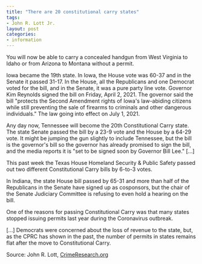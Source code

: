 ```yaml
---
title: "There are 20 constitutional carry states"
tags:
- John R. Lott Jr.
layout: post
categories:
- information
---
```


You will now be able to carry a concealed handgun from West Virginia to Idaho or from Arizona to Montana without a permit.

Iowa became the 19th state. In Iowa, the House vote was 60-37 and in the Senate it passed 31-17. In the House, all the Republicans and one Democrat voted for the bill, and in the Senate, it was a pure party line vote. Governor Kim Reynolds signed the bill on Friday, April 2, 2021. The governor said the bill "protects the Second Amendment rights of Iowa's law-abiding citizens while still preventing the sale of firearms to criminals and other dangerous individuals." The law going into effect on July 1, 2021.

Any day now, Tennessee will become the 20th Constitutional Carry state. The state Senate passed the bill by a 23-9 vote and the House by a 64-29 vote. It might be jumping the gun slightly to include Tennessee, but the bill is the governor's bill so the governor has already promised to sign the bill, and the media reports it is "set to be signed soon by Governor Bill Lee." \[...\]

This past week the Texas House Homeland Security & Public Safety passed out two different Constitutional Carry bills by 6-to-3 votes.

In Indiana, the state House bill passed by 65-31 and more than half of the Republicans in the Senate have signed up as cosponsors, but the chair of the Senate Judiciary Committee is refusing to even hold a hearing on the bill.

One of the reasons for passing Constitutional Carry was that many states stopped issuing permits last year during the Coronavirus outbreak.

\[...\] Democrats were concerned about the loss of revenue to the state, but, as the CPRC has shown in the past, the number of permits in states remains flat after the move to Constitutional Carry.

Source: John R. Lott, [CrimeResearch.org](https://crimeresearch.org/2021/04/there-are-now-19-constitutional-carry-states/)
